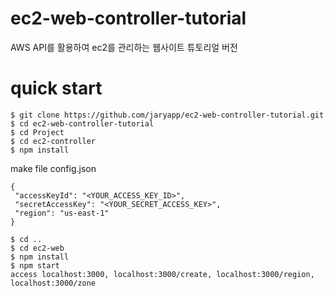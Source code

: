 # ec2-web-controller-tutorial
AWS API를 활용하여 ec2를 관리하는 웹사이트 튜토리얼 버전

# quick start
```
$ git clone https://github.com/jaryapp/ec2-web-controller-tutorial.git
$ cd ec2-web-controller-tutorial
$ cd Project
$ cd ec2-controller
$ npm install
```
make file config.json
```
{
 "accessKeyId": "<YOUR_ACCESS_KEY_ID>",
 "secretAccessKey": "<YOUR_SECRET_ACCESS_KEY>",
 "region": "us-east-1"
}
```
```
$ cd ..
$ cd ec2-web
$ npm install
$ npm start
access localhost:3000, localhost:3000/create, localhost:3000/region, localhost:3000/zone
```

